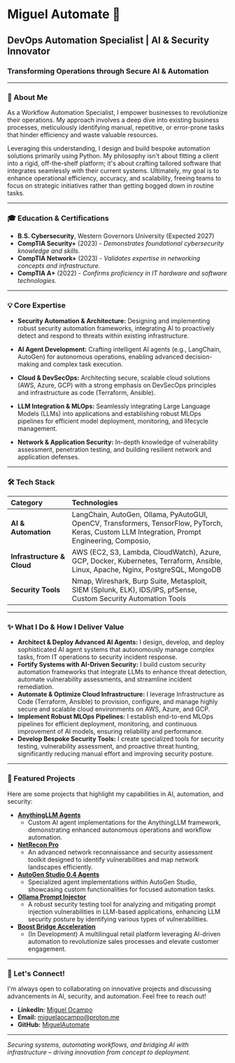 # Miguel Automate 🚀

## DevOps Automation Specialist | AI & Security Innovator

### **Transforming Operations through Secure AI & Automation**

---

### 👋 About Me

As a Workflow Automation Specialist, I empower businesses to revolutionize their operations. My approach involves a deep dive into existing business processes, meticulously identifying manual, repetitive, or error-prone tasks that hinder efficiency and waste valuable resources.

Leveraging this understanding, I design and build bespoke automation solutions primarily using Python. My philosophy isn't about fitting a client into a rigid, off-the-shelf platform; it's about crafting tailored software that integrates seamlessly with their current systems. Ultimately, my goal is to enhance operational efficiency, accuracy, and scalability, freeing teams to focus on strategic initiatives rather than getting bogged down in routine tasks.

---

### 🎓 Education & Certifications

* **B.S. Cybersecurity**, Western Governors University (Expected 2027)
* **CompTIA Security+** (2023) - *Demonstrates foundational cybersecurity knowledge and skills.*
* **CompTIA Network+** (2023) - *Validates expertise in networking concepts and infrastructure.*
* **CompTIA A+** (2022) - *Confirms proficiency in IT hardware and software technologies.*

---

### 💡 Core Expertise

* **Security Automation & Architecture:** Designing and implementing robust security automation frameworks, integrating AI to proactively detect and respond to threats within existing infrastructure.

* **AI Agent Development:** Crafting intelligent AI agents (e.g., LangChain, AutoGen) for autonomous operations, enabling advanced decision-making and complex task execution.

* **Cloud & DevSecOps:** Architecting secure, scalable cloud solutions (AWS, Azure, GCP) with a strong emphasis on DevSecOps principles and infrastructure as code (Terraform, Ansible).

* **LLM Integration & MLOps:** Seamlessly integrating Large Language Models (LLMs) into applications and establishing robust MLOps pipelines for efficient model deployment, monitoring, and lifecycle management.

* **Network & Application Security:** In-depth knowledge of vulnerability assessment, penetration testing, and building resilient network and application defenses.

---

### 🛠️ Tech Stack

| Category                   | Technologies                                                                                                                                                                                                                                    |
| :------------------------- | :---------------------------------------------------------------------------------------------------------------------------------------------------------------------------------------------------------------------------------------------- |
| **AI & Automation** | LangChain, AutoGen, Ollama, PyAutoGUI, OpenCV, Transformers, TensorFlow, PyTorch, Keras, Custom LLM Integration, Prompt Engineering, Composio,                                                                                                                  |
| **Infrastructure & Cloud** | AWS (EC2, S3, Lambda, CloudWatch), Azure, GCP, Docker, Kubernetes, Terraform, Ansible, Linux, Apache, Nginx, PostgreSQL, MongoDB                                                                                                                        |
| **Security Tools** | Nmap, Wireshark, Burp Suite, Metasploit, SIEM (Splunk, ELK), IDS/IPS, pfSense, Custom Security Automation Tools                                                                                                                                      |

---

### ✨ What I Do & How I Deliver Value

* **Architect & Deploy Advanced AI Agents:** I design, develop, and deploy sophisticated AI agent systems that autonomously manage complex tasks, from IT operations to security incident response.
* **Fortify Systems with AI-Driven Security:** I build custom security automation frameworks that integrate LLMs to enhance threat detection, automate vulnerability assessments, and streamline incident remediation.
* **Automate & Optimize Cloud Infrastructure:** I leverage Infrastructure as Code (Terraform, Ansible) to provision, configure, and manage highly secure and scalable cloud environments on AWS, Azure, and GCP.
* **Implement Robust MLOps Pipelines:** I establish end-to-end MLOps pipelines for efficient deployment, monitoring, and continuous improvement of AI models, ensuring reliability and performance.
* **Develop Bespoke Security Tools:** I create specialized tools for security testing, vulnerability assessment, and proactive threat hunting, significantly reducing manual effort and improving security posture.

---

### 🚀 Featured Projects

Here are some projects that highlight my capabilities in AI, automation, and security:

* **[AnythingLLM Agents](https://github.com/MiguelAutomate/AnythingLLM-Custom-Agents)**
    * Custom AI agent implementations for the AnythingLLM framework, demonstrating enhanced autonomous operations and workflow automation.
* **[NetRecon Pro](https://github.com/MiguelAutomate/NetRecon-Pro)**
    * An advanced network reconnaissance and security assessment toolkit designed to identify vulnerabilities and map network landscapes efficiently.
* **[AutoGen Studio 0.4 Agents](https://github.com/MiguelAutomate/AutoGenStudio-Custom-Agents)**
    * Specialized agent implementations within AutoGen Studio, showcasing custom functionalities for focused automation tasks.
* **[Ollama Prompt Injector](https://github.com/MiguelAutomate/Ollama-Prompt-Injector)**
    * A robust security testing tool for analyzing and mitigating prompt injection vulnerabilities in LLM-based applications, enhancing LLM security posture by identifying various types of vulnerabilities.
* **[Boost Bridge Acceleration](https://github.com/MiguelAutomate/Boost-Bridge-Acceleration)**
    * (In Development) A multilingual retail platform leveraging AI-driven automation to revolutionize sales processes and elevate customer engagement.

---

### 🤝 Let's Connect!

I'm always open to collaborating on innovative projects and discussing advancements in AI, security, and automation. Feel free to reach out!

* **LinkedIn:** [Miguel Ocampo](https://www.linkedin.com/in/miguel-0campo/)
* **Email:** [miguelaocampo@proton.me](mailto:miguelaocampo@proton.me)
* **GitHub:** [MiguelAutomate](https://github.com/MiguelAutomate)

---

*Securing systems, automating workflows, and bridging AI with infrastructure – driving innovation from concept to deployment.*
